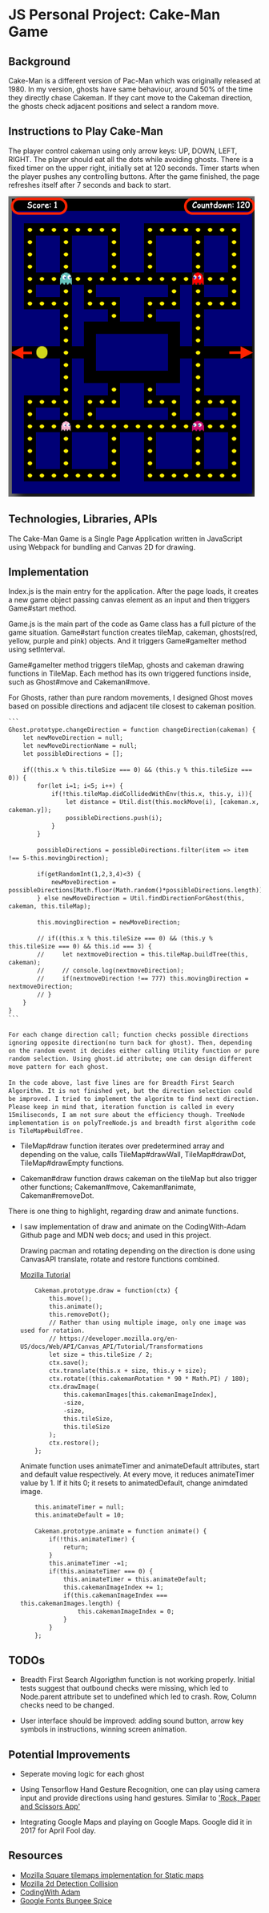 # JS Personal Project: Cake-Man Game

## Background
Cake-Man is a different version of Pac-Man which was originally released at 1980. In my version, ghosts have same behaviour, around 50% of the time they directly chase Cakeman. If they cant move to the Cakeman direction, the ghosts check adjacent positions and select a random move. 

## Instructions to Play Cake-Man
The player control cakeman using only arrow keys: UP, DOWN, LEFT, RIGHT. The player should eat all the dots while avoiding ghosts. There is a fixed timer on the upper right, initially set at 120 seconds. Timer starts when the player pushes any controlling buttons. After the game finished, the page refreshes itself after 7 seconds and back to start. 

![](cakemanGameScreen.png)

## Technologies, Libraries, APIs
The Cake-Man Game is a Single Page Application written in JavaScript using Webpack for bundling and Canvas 2D for drawing. 

## Implementation
Index.js is the main entry for the application. After the page loads, it creates a new game object passing canvas element as an input and then triggers Game#start method. 

Game.js is the main part of the code as Game class has a full picture of the game situation. Game#start function creates tileMap, cakeman, ghosts(red, yellow, purple and pink) objects. And it triggers Game#gameIter method using setInterval. 

Game#gameIter method triggers tileMap, ghosts and cakeman drawing functions in TileMap. Each method has its own triggered functions inside, such as Ghost#move and Cakeman#move. 

For Ghosts, rather than pure random movements, I designed Ghost moves based on possible directions and adjacent tile closest to cakeman position. 

    ```
    Ghost.prototype.changeDirection = function changeDirection(cakeman) {
        let newMoveDirection = null;
        let newMoveDirectionName = null;
        let possibleDirections = [];

        if((this.x % this.tileSize === 0) && (this.y % this.tileSize === 0)) {
            for(let i=1; i<5; i++) {
                if(!this.tileMap.didCollidedWithEnv(this.x, this.y, i)){
                    let distance = Util.dist(this.mockMove(i), [cakeman.x, cakeman.y]);
                    possibleDirections.push(i);
                }
            }
            
            possibleDirections = possibleDirections.filter(item => item !== 5-this.movingDirection);

            if(getRandomInt(1,2,3,4)<3) {
                newMoveDirection = possibleDirections[Math.floor(Math.random()*possibleDirections.length)];
            } else newMoveDirection = Util.findDirectionForGhost(this, cakeman, this.tileMap);
            
            this.movingDirection = newMoveDirection;

            // if((this.x % this.tileSize === 0) && (this.y % this.tileSize === 0) && this.id === 3) {
            //     let nextmoveDirection = this.tileMap.buildTree(this, cakeman);
            //     // console.log(nextmoveDirection);
            //     if(nextmoveDirection !== 777) this.movingDirection = nextmoveDirection;
            // }
        }
    }
    ```

    For each change direction call; function checks possible directions ignoring opposite direction(no turn back for ghost). Then, depending on the random event it decides either calling Utility function or pure random selection. Using ghost.id attribute; one can design different move pattern for each ghost. 

    In the code above, last five lines are for Breadth First Search Algorithm. It is not finished yet, but the direction selection could be improved. I tried to implement the algoritm to find next direction. 
    Please keep in mind that, iteration function is called in every 15miliseconds, I am not sure about the efficiency though. TreeNode implementation is on polyTreeNode.js and breadth first algorithm code is TileMap#buildTree. 


-   TileMap#draw function iterates over predetermined array and depending on the value, calls TileMap#drawWall, TileMap#drawDot, TileMap#drawEmpty functions. 

-   Cakeman#draw function draws cakeman on the tileMap but also trigger other functions; Cakeman#move, Cakeman#animate, Cakeman#removeDot. 

There is one thing to highlight, regarding draw and animate functions. 

* I saw implementation of draw and animate on the CodingWith-Adam Github page and MDN web docs; and used in this project.

    Drawing pacman and rotating depending on the direction is done using CanvasAPI translate, rotate and restore functions combined. 

    [Mozilla Tutorial](https://developer.mozilla.org/en-US/docs/Web/API/Canvas_API/Tutorial/Transformations)

    ```
        Cakeman.prototype.draw = function(ctx) {
            this.move();
            this.animate();
            this.removeDot();
            // Rather than using multiple image, only one image was used for rotation. 
            // https://developer.mozilla.org/en-US/docs/Web/API/Canvas_API/Tutorial/Transformations
            let size = this.tileSize / 2;
            ctx.save();
            ctx.translate(this.x + size, this.y + size);
            ctx.rotate((this.cakemanRotation * 90 * Math.PI) / 180);
            ctx.drawImage(
                this.cakemanImages[this.cakemanImageIndex],
                -size,
                -size,
                this.tileSize,
                this.tileSize
            );
            ctx.restore();
        };
    ```

    Animate function uses animateTimer and animateDefault attributes, start and default value respectively. At every move, it reduces animateTimer value by 1. If it hits 0; it resets to animatedDefault, change animdated image. 

    ```
        this.animateTimer = null;
        this.animateDefault = 10;
        
        Cakeman.prototype.animate = function animate() {
            if(!this.animateTimer) {
                return;
            }
            this.animateTimer -=1;
            if(this.animateTimer === 0) {
                this.animateTimer = this.animateDefault;
                this.cakemanImageIndex += 1;
                if(this.cakemanImageIndex === this.cakemanImages.length) {
                    this.cakemanImageIndex = 0;
                }
            }
        };
    ```

## TODOs
* Breadth First Search Algorigthm function is not working properly. Initial tests suggest that outbound checks were missing, which led to Node.parent attribute set to undefined which led to crash. Row, Column checks need to be changed. 

* User interface should be improved: adding sound button, arrow key symbols in instructions, winning screen animation. 

## Potential Improvements
* Seperate moving logic for each ghost
* Using Tensorflow Hand Gesture Recognition, one can play using camera input and provide directions using hand gestures. Similar to ['Rock, Paper and Scissors App'](https://hackernoon.com/how-to-make-a-rock-paper-scissors-app-with-tensorflow-and-hand-gesture-recognition)

* Integrating Google Maps and playing on Google Maps. Google did it in 2017 for April Fool day. 

## Resources
* [Mozilla Square tilemaps implementation for Static maps](https://developer.mozilla.org/en-US/docs/Games/Techniques/Tilemaps/Square_tilemaps_implementation:_Static_maps)
* [Mozilla 2d Detection Collision](https://developer.mozilla.org/en-US/docs/Games/Techniques/2D_collision_detection)
* [CodingWith Adam](https://github.com/CodingWith-Adam)
* [Google Fonts Bungee Spice](https://fonts.google.com/specimen/Bungee+Spice)

